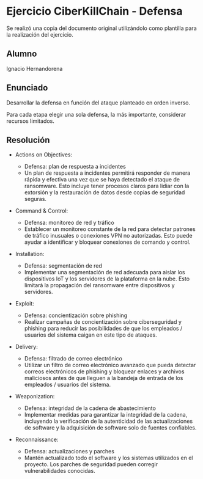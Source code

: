 # Ejercicio CiberKillChain - Defensa

Se realizó una copia del documento original utilizándolo como plantilla para la realización del ejercicio.

## Alumno

Ignacio Hernandorena

## Enunciado

Desarrollar la defensa en función del ataque planteado en orden inverso.

Para cada etapa elegir una sola defensa, la más importante, considerar recursos limitados.

## Resolución

* Actions on Objectives:

  - Defensa: plan de respuesta a incidentes
  - Un plan de respuesta a incidentes permitirá responder de manera rápida y efectiva una vez que se haya detectado el ataque de ransomware. Esto incluye tener procesos claros para lidiar con la extorsión y la restauración de datos desde copias de seguridad seguras.

* Command & Control:

  - Defensa: monitoreo de red y tráfico
  - Establecer un monitoreo constante de la red para detectar patrones de tráfico inusuales o conexiones VPN no autorizadas. Esto puede ayudar a identificar y bloquear conexiones de comando y control.

* Installation:

  - Defensa: segmentación de red
  - Implementar una segmentación de red adecuada para aislar los dispositivos IoT y los servidores de la plataforma en la nube. Esto limitará la propagación del ransomware entre dispositivos y servidores.

* Exploit:

  - Defensa: concientización sobre phishing
  - Realizar campañas de concientización sobre ciberseguridad y phishing para reducir las posibilidades de que los empleados / usuarios del sistema caigan en este tipo de ataques.

* Delivery:

  - Defensa: filtrado de correo electrónico
  - Utilizar un filtro de correo electrónico avanzado que pueda detectar correos electrónicos de phishing y bloquear enlaces y archivos maliciosos antes de que lleguen a la bandeja de entrada de los empleados / usuarios del sistema.

* Weaponization:

  - Defensa: integridad de la cadena de abastecimiento
  - Implementar medidas para garantizar la integridad de la cadena, incluyendo la verificación de la autenticidad de las actualizaciones de software y la adquisición de software solo de fuentes confiables.

* Reconnaissance:

  - Defensa: actualizaciones y parches
  - Mantén actualizado todo el software y los sistemas utilizados en el proyecto. Los parches de seguridad pueden corregir vulnerabilidades conocidas.

